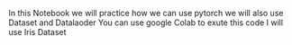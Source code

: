 In this Notebook we will practice how we can use pytorch 
we will also use Dataset and Datalaoder 
You can use google Colab to exute this code
I will use Iris Dataset
